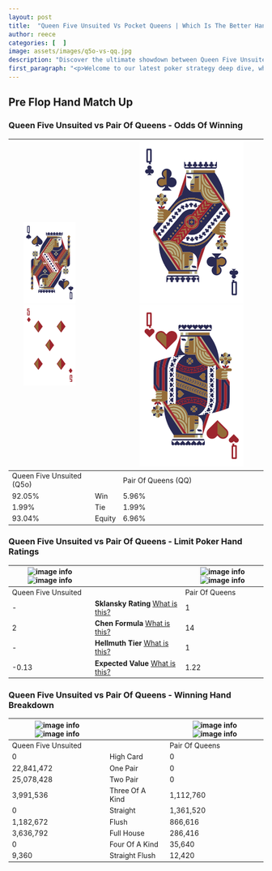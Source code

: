 ```yaml
---
layout: post
title:  "Queen Five Unsuited Vs Pocket Queens | Which Is The Better Hand In Poker? A Complete Guide"
author: reece
categories: [  ]
image: assets/images/q5o-vs-qq.jpg
description: "Discover the ultimate showdown between Queen Five Unsuited and Pair Of Queens in poker! Uncover the odds, strategies, and scenarios where one hand triumphs over the other. Get ready to up your poker game with this thrilling analysis."
first_paragraph: "<p>Welcome to our latest poker strategy deep dive, where we're pitting two distinct hands against each other in a high-stakes showdown: Queen Five Unsuited vs Pair Of Queens.</p><p>In the dynamic world of poker, every decision counts, and knowing which hand holds the upper hand is key to your success at the table.</p><p>In this article, we'll dissect these two hands, explore the scenarios where one dominates the other, and equip you with the knowledge to make strategic choices that can tip the odds in your favor.</p><p>Get ready to unravel the intriguing dynamics of these poker hands and elevate your game to new heights.</p>"
---
```




[comment]: # (sp0)

## Pre Flop Hand Match Up

<div class="table hand-ratings" markdown="1"> 



### Queen Five Unsuited vs Pair Of Queens - Odds Of Winning


    
| ![image info](assets/images/hand1/Q.png) ![image info](assets/images/hand1/5o.png) |  | ![image info](assets/images/hand2/Q.png) ![image info](assets/images/hand2/qo.png) |
| -------- | -------- | -------- |
| Queen Five Unsuited (Q5o) |  | Pair Of Queens (QQ) |
| 92.05% | Win | 5.96% |
| 1.99% | Tie | 1.99% |
| 93.04% | Equity | 6.96% |




[comment]: # (sp1)



### Queen Five Unsuited vs Pair Of Queens - Limit Poker Hand Ratings


    
| ![image info](https://www.riverpairs.com/assets/images/hand1/Q.png) ![image info](https://www.riverpairs.com/assets/images/hand1/5o.png) |  | ![image info](https://www.riverpairs.com/assets/images/hand2/Q.png) ![image info](https://www.riverpairs.com/assets/images/hand2/qo.png) |
| -------- | -------- | -------- |
| Queen Five Unsuited |  | Pair Of Queens |
| - | **Sklansky Rating** [What is this?](/sklansky-rating-explained) | 1 |
| 2 | **Chen Formula** [What is this?](/chen-formula-explained) | 14 |
| - | **Hellmuth Tier** [What is this?](/Hellmuth-tier-explained) | 1 |
| -0.13 | **Expected Value** [What is this?](/expected-value-explained) | 1.22 |




[comment]: # (sp2)



### Queen Five Unsuited vs Pair Of Queens - Winning Hand Breakdown


    
| ![image info](https://www.riverpairs.com/assets/images/hand1/Q.png) ![image info](https://www.riverpairs.com/assets/images/hand1/5o.png) |  | ![image info](https://www.riverpairs.com/assets/images/hand2/Q.png) ![image info](https://www.riverpairs.com/assets/images/hand2/qo.png) |
| -------- | -------- | -------- |
| Queen Five Unsuited |  | Pair Of Queens |
| 0 | High Card | 0 |
| 22,841,472 | One Pair | 0 |
| 25,078,428 | Two Pair | 0 |
| 3,991,536 | Three Of A Kind | 1,112,760 |
| 0 | Straight | 1,361,520 |
| 1,182,672 | Flush | 866,616 |
| 3,636,792 | Full House | 286,416 |
| 0 | Four Of A Kind | 35,640 |
| 9,360 | Straight Flush | 12,420 |




[comment]: # (sp3)



</div>

[comment]: # (sp4)



[comment]: # (sp5)

